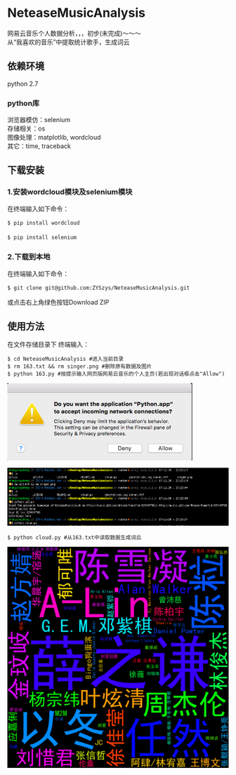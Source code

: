# NeteaseMusicAnalysis
网易云音乐个人数据分析，，，初步(未完成)～～～  
从“我喜欢的音乐”中提取统计歌手，生成词云

## 依赖环境
python 2.7
### python库
浏览器模仿：selenium  
存储相关：os  
图像处理：matplotlib, wordcloud   
其它：time, traceback

## 下载安装

### 1.安装wordcloud模块及selenium模块
在终端输入如下命令：
```bash
$ pip install wordcloud

$ pip install selenium
```

### 2.下载到本地
在终端输入如下命令：
```bash
$ git clone git@github.com:ZYSzys/NeteaseMusicAnalysis.git
```
或点击右上角绿色按钮Download ZIP


## 使用方法

在文件存储目录下 终端输入：
```
$ cd NeteaseMusicAnalysis #进入当前目录
$ rm 163.txt && rm singer.png #删除原有数据及图片
$ python 163.py #按提示输入网页版网易云音乐的个人主页(若出现对话框点击"Allow")
```
![允许连接网络](images/allow.png)

![运行](images/run.png)

```
$ python cloud.py #从163.txt中读取数据生成词云
```
![歌手词云](singer.png)
